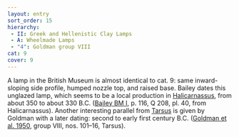 ```yaml
---
layout: entry
sort_order: 15
hierarchy:
 - II: Greek and Hellenistic Clay Lamps
 - A: Wheelmade Lamps
 - "4": Goldman group VIII
cat: 9
cover: 9
---
```


A lamp in the British Museum is almost identical to cat. 9: same inward-sloping side profile, humped nozzle top, and raised base. Bailey dates this unglazed lamp, which seems to be a local production in <a href='../../map/#loc_599636'>Halicarnassus</a>, from about 350 to about 330 B.C. (<a href='../../bibliography/#bailey-bm-i'>Bailey BM I</a>, p. 116, Q 208, pl. 40, from Halicarnassus). Another interesting parallel from <a href='../../map/#loc_648789'>Tarsus</a> is given by Goldman with a later dating: second to early first century B.C. (<a href='../../bibliography/#goldman-et-al-1950'>Goldman et al. 1950</a>, group VIII, nos. 101–16, Tarsus).
